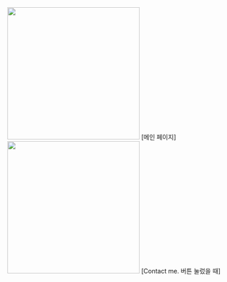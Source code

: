 
<img src="https://github.com/user-attachments/assets/c33e0689-55d9-4284-969a-f74abf234fef" width="300">
[메인 페이지]


<img src="https://github.com/user-attachments/assets/d4eac40f-85b6-4d29-90b9-31b1c409d4c1" width="300">
[Contact me. 버튼 눌렀을 때]
